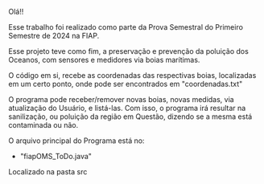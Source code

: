 Olá!!

Esse trabalho foi realizado como parte da Prova Semestral
do Primeiro Semestre de 2024 na FIAP.

Esse projeto teve como fim, a preservação e prevenção da
poluição dos Oceanos, com sensores e medidores via boias
marítimas.

O código em si, recebe as coordenadas das respectivas
boias, localizadas em um certo ponto, onde pode ser
encontrados em "coordenadas.txt"

O programa pode receber/remover novas boias, novas
medidas, via atualização do Usuário, e listá-las.
Com isso, o programa irá resultar na sanilização, ou
poluição da região em Questão, dizendo se a mesma está
contaminada ou não.

O arquivo principal do Programa está no:

- "fiapOMS_ToDo.java"

Localizado na pasta src
